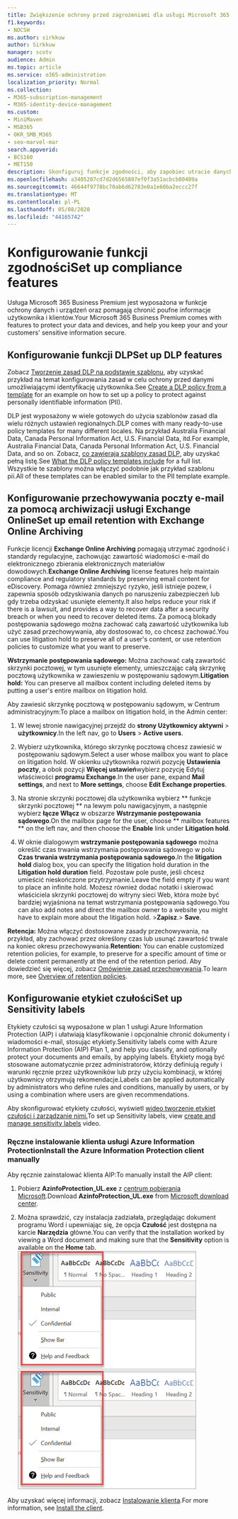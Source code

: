 ```yaml
---
title: Zwiększenie ochrony przed zagrożeniami dla usługi Microsoft 365 Business Premium
f1.keywords:
- NOCSH
ms.author: sirkkuw
author: Sirkkuw
manager: scotv
audience: Admin
ms.topic: article
ms.service: o365-administration
localization_priority: Normal
ms.collection:
- M365-subscription-management
- M365-identity-device-management
ms.custom:
- MiniMaven
- MSB365
- OKR_SMB_M365
- seo-marvel-mar
search.appverid:
- BCS160
- MET150
description: Skonfiguruj funkcje zgodności, aby zapobiec utracie danych i zapewnić bezpieczeństwo poufnych informacji twoich i klientów.
ms.openlocfilehash: a3405207cd7d2d6565807ef0f3a51acbcb80409a
ms.sourcegitcommit: 46644f9778bc70ab6d62783e0a1e60ba2eccc27f
ms.translationtype: MT
ms.contentlocale: pl-PL
ms.lasthandoff: 05/08/2020
ms.locfileid: "44165742"
---
```

# <a name="set-up-compliance-features"></a><span data-ttu-id="0c570-103">Konfigurowanie funkcji zgodności</span><span class="sxs-lookup"><span data-stu-id="0c570-103">Set up compliance features</span></span>

<span data-ttu-id="0c570-104">Usługa Microsoft 365 Business Premium jest wyposażona w funkcje ochrony danych i urządzeń oraz pomagają chronić poufne informacje użytkownika i klientów.</span><span class="sxs-lookup"><span data-stu-id="0c570-104">Your Microsoft 365 Business Premium comes with features to protect your data and devices, and help you keep your and your customers' sensitive information secure.</span></span>

## <a name="set-up-dlp-features"></a><span data-ttu-id="0c570-105">Konfigurowanie funkcji DLP</span><span class="sxs-lookup"><span data-stu-id="0c570-105">Set up DLP features</span></span>

<span data-ttu-id="0c570-106">Zobacz [Tworzenie zasad DLP na podstawie szablonu,](https://docs.microsoft.com/microsoft-365/compliance/create-a-dlp-policy-from-a-template) aby uzyskać przykład na temat konfigurowania zasad w celu ochrony przed danymi umożliwiającymi identyfikację użytkownika.</span><span class="sxs-lookup"><span data-stu-id="0c570-106">See [Create a DLP policy from a template](https://docs.microsoft.com/microsoft-365/compliance/create-a-dlp-policy-from-a-template) for an example on how to set up a policy to protect against personally identifiable information (PII).</span></span> 
  
<span data-ttu-id="0c570-107">DLP jest wyposażony w wiele gotowych do użycia szablonów zasad dla wielu różnych ustawień regionalnych.</span><span class="sxs-lookup"><span data-stu-id="0c570-107">DLP comes with many ready-to-use policy templates for many different locales.</span></span> <span data-ttu-id="0c570-108">Na przykład Australia Financial Data, Canada Personal Information Act, U.S. Financial Data, itd.</span><span class="sxs-lookup"><span data-stu-id="0c570-108">For example, Australia Financial Data, Canada Personal Information Act, U.S. Financial Data, and so on.</span></span> <span data-ttu-id="0c570-109">Zobacz, [co zawierają szablony zasad DLP,](https://docs.microsoft.com/microsoft-365/compliance/what-the-dlp-policy-templates-include) aby uzyskać pełną listę.</span><span class="sxs-lookup"><span data-stu-id="0c570-109">See [What the DLP policy templates include](https://docs.microsoft.com/microsoft-365/compliance/what-the-dlp-policy-templates-include) for a full list.</span></span> <span data-ttu-id="0c570-110">Wszystkie te szablony można włączyć podobnie jak przykład szablonu pii.</span><span class="sxs-lookup"><span data-stu-id="0c570-110">All of these templates can be enabled similar to the PII template example.</span></span> 
  
## <a name="set-up-email-retention-with-exchange-online-archiving"></a><span data-ttu-id="0c570-111">Konfigurowanie przechowywania poczty e-mail za pomocą archiwizacji usługi Exchange Online</span><span class="sxs-lookup"><span data-stu-id="0c570-111">Set up email retention with Exchange Online Archiving</span></span>

 <span data-ttu-id="0c570-112">Funkcje licencji **Exchange Online Archiving** pomagają utrzymać zgodność i standardy regulacyjne, zachowując zawartość wiadomości e-mail do elektronicznego zbierania elektronicznych materiałów dowodowych.</span><span class="sxs-lookup"><span data-stu-id="0c570-112">**Exchange Online Archiving** license features help maintain compliance and regulatory standards by preserving email content for eDiscovery.</span></span> <span data-ttu-id="0c570-113">Pomaga również zmniejszyć ryzyko, jeśli istnieje pozew, i zapewnia sposób odzyskiwania danych po naruszeniu zabezpieczeń lub gdy trzeba odzyskać usunięte elementy.</span><span class="sxs-lookup"><span data-stu-id="0c570-113">It also helps reduce your risk if there is a lawsuit, and provides a way to recover data after a security breach or when you need to recover deleted items.</span></span> <span data-ttu-id="0c570-114">Za pomocą blokady postępowania sądowego można zachować całą zawartość użytkownika lub użyć zasad przechowywania, aby dostosować to, co chcesz zachować.</span><span class="sxs-lookup"><span data-stu-id="0c570-114">You can use litigation hold to preserve all of a user's content, or use retention policies to customize what you want to preserve.</span></span>
  
<span data-ttu-id="0c570-115">**Wstrzymanie postępowania sądowego:** Można zachować całą zawartość skrzynki pocztowej, w tym usunięte elementy, umieszczając całą skrzynkę pocztową użytkownika w zawieszeniu w postępowaniu sądowym.</span><span class="sxs-lookup"><span data-stu-id="0c570-115">**Litigation hold:** You can preserve all mailbox content including deleted items by putting a user's entire mailbox on litigation hold.</span></span> 
    
<span data-ttu-id="0c570-116">Aby zawiesić skrzynkę pocztową w postępowaniu sądowym, w Centrum administracyjnym:</span><span class="sxs-lookup"><span data-stu-id="0c570-116">To place a mailbox on litigation hold, in the Admin center:</span></span>
    
1. <span data-ttu-id="0c570-117">W lewej stronie nawigacyjnej przejdź do **strony Użytkownicy aktywni** \> **użytkownicy**.</span><span class="sxs-lookup"><span data-stu-id="0c570-117">In the left nav, go to **Users** \> **Active users**.</span></span>
    
2. <span data-ttu-id="0c570-118">Wybierz użytkownika, którego skrzynkę pocztową chcesz zawiesić w postępowaniu sądowym.</span><span class="sxs-lookup"><span data-stu-id="0c570-118">Select a user whose mailbox you want to place on litigation hold.</span></span> <span data-ttu-id="0c570-119">W okienku użytkownika rozwiń pozycję **Ustawienia poczty**, a obok pozycji **Więcej ustawień**wybierz pozycję Edytuj właściwości **programu Exchange**.</span><span class="sxs-lookup"><span data-stu-id="0c570-119">In the user pane, expand **Mail settings**, and next to **More settings**, choose **Edit Exchange properties**.</span></span>
    
3. <span data-ttu-id="0c570-120">Na stronie skrzynki pocztowej dla użytkownika wybierz \*\* funkcje skrzynki pocztowej \*\* na lewym polu nawigacyjnym, a następnie wybierz **łącze Włącz** w obszarze **Wstrzymanie postępowania sądowego**.</span><span class="sxs-lookup"><span data-stu-id="0c570-120">On the mailbox page for the user, choose \*\* mailbox features \*\* on the left nav, and then choose the **Enable** link under **Litigation hold**.</span></span>
    
4. <span data-ttu-id="0c570-121">W oknie dialogowym **wstrzymanie postępowania sądowego** można określić czas trwania wstrzymania postępowania sądowego w polu **Czas trwania wstrzymania postępowania sądowego.**</span><span class="sxs-lookup"><span data-stu-id="0c570-121">In the **litigation hold** dialog box, you can specify the litigation hold duration in the **Litigation hold duration** field.</span></span> <span data-ttu-id="0c570-122">Pozostaw pole puste, jeśli chcesz umieścić nieskończone przytrzymanie.</span><span class="sxs-lookup"><span data-stu-id="0c570-122">Leave the field empty if you want to place an infinite hold.</span></span> <span data-ttu-id="0c570-123">Możesz również dodać notatki i skierować właściciela skrzynki pocztowej do witryny sieci Web, która może być bardziej wyjaśniona na temat wstrzymania postępowania sądowego.</span><span class="sxs-lookup"><span data-stu-id="0c570-123">You can also add notes and direct the mailbox owner to a website you might have to explain more about the litigation hold.</span></span> <span data-ttu-id="0c570-124">\>**Zapisz**.</span><span class="sxs-lookup"><span data-stu-id="0c570-124">\> **Save**.</span></span>
    
<span data-ttu-id="0c570-125">**Retencja:** Można włączyć dostosowane zasady przechowywania, na przykład, aby zachować przez określony czas lub usunąć zawartość trwale na koniec okresu przechowywania.</span><span class="sxs-lookup"><span data-stu-id="0c570-125">**Retention:** You can enable customized retention policies, for example, to preserve for a specific amount of time or delete content permanently at the end of the retention period.</span></span> <span data-ttu-id="0c570-126">Aby dowiedzieć się więcej, zobacz [Omówienie zasad przechowywania](https://docs.microsoft.com/microsoft-365/compliance/retention-policies).</span><span class="sxs-lookup"><span data-stu-id="0c570-126">To learn more, see [Overview of retention policies](https://docs.microsoft.com/microsoft-365/compliance/retention-policies).</span></span>

## <a name="set-up-sensitivity-labels"></a><span data-ttu-id="0c570-127">Konfigurowanie etykiet czułości</span><span class="sxs-lookup"><span data-stu-id="0c570-127">Set up Sensitivity labels</span></span>

<span data-ttu-id="0c570-128">Etykiety czułości są wyposażone w plan 1 usługi Azure Information Protection (AIP) i ułatwiają klasyfikowanie i opcjonalnie chronić dokumenty i wiadomości e-mail, stosując etykiety.</span><span class="sxs-lookup"><span data-stu-id="0c570-128">Sensitivity labels come with Azure Information Protection (AIP) Plan 1, and help you classify, and optionally protect your documents and emails, by applying labels.</span></span> <span data-ttu-id="0c570-129">Etykiety mogą być stosowane automatycznie przez administratorów, którzy definiują reguły i warunki ręcznie przez użytkowników lub przy użyciu kombinacji, w której użytkownicy otrzymują rekomendacje.</span><span class="sxs-lookup"><span data-stu-id="0c570-129">Labels can be applied automatically by administrators who define rules and conditions, manually by users, or by using a combination where users are given recommendations.</span></span>

<span data-ttu-id="0c570-130">Aby skonfigurować etykiety czułości, wyświetl [wideo tworzenie etykiet czułości i zarządzanie nimi.](https://support.office.com/article/2fb96b54-7dd2-4f0c-ac8d-170790d4b8b9)</span><span class="sxs-lookup"><span data-stu-id="0c570-130">To set up Sensitivity labels, view [create and manage sensitivity labels](https://support.office.com/article/2fb96b54-7dd2-4f0c-ac8d-170790d4b8b9) video.</span></span>



### <a name="install-the-azure-information-protection-client-manually"></a><span data-ttu-id="0c570-131">Ręczne instalowanie klienta usługi Azure Information Protection</span><span class="sxs-lookup"><span data-stu-id="0c570-131">Install the Azure Information Protection client manually</span></span>

<span data-ttu-id="0c570-132">Aby ręcznie zainstalować klienta AIP:</span><span class="sxs-lookup"><span data-stu-id="0c570-132">To manually install the AIP client:</span></span>

1. <span data-ttu-id="0c570-133">Pobierz **AzinfoProtection_UL.exe** z [centrum pobierania Microsoft](https://www.microsoft.com/download/details.aspx?id=53018).</span><span class="sxs-lookup"><span data-stu-id="0c570-133">Download **AzinfoProtection_UL.exe** from [Microsoft download center](https://www.microsoft.com/download/details.aspx?id=53018).</span></span>
 
2. <span data-ttu-id="0c570-134">Można sprawdzić, czy instalacja zadziałała, przeglądając dokument programu Word i upewniając się, że opcja **Czułość** jest dostępna na karcie **Narzędzia** główne.</span><span class="sxs-lookup"><span data-stu-id="0c570-134">You can verify that the installation worked by viewing a Word document and making sure that the **Sensitivity** option is available on the **Home** tab.</span></span>
<br/><span data-ttu-id="0c570-135">![Karta Ochrony rozwijana w dokumencie programu Word.](../media/word-sensitivity.png)</span><span class="sxs-lookup"><span data-stu-id="0c570-135">![Protection tab drop-down in a Word document.](../media/word-sensitivity.png)</span></span>

<span data-ttu-id="0c570-136">Aby uzyskać więcej informacji, zobacz [Instalowanie klienta](https://docs.microsoft.com/azure/information-protection/infoprotect-tutorial-step3).</span><span class="sxs-lookup"><span data-stu-id="0c570-136">For more information, see [Install the client](https://docs.microsoft.com/azure/information-protection/infoprotect-tutorial-step3).</span></span>
